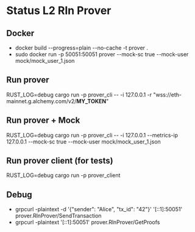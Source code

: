 # Status L2 Rln Prover

## Docker

* docker build --progress=plain --no-cache -t prover .
* sudo docker run -p 50051:50051 prover --mock-sc true --mock-user mock/mock_user_1.json

## Run prover

RUST_LOG=debug cargo run -p prover_cli -- -i 127.0.0.1 -r "wss://eth-mainnet.g.alchemy.com/v2/__MY_TOKEN__"

## Run prover + Mock

RUST_LOG=debug cargo run -p prover_cli -- -i 127.0.0.1 --metrics-ip 127.0.0.1 --mock-sc true --mock-user mock/mock_user_1.json 

## Run prover client (for tests)

RUST_LOG=debug cargo run -p prover_client

## Debug

* grpcurl -plaintext -d '{"sender": "Alice", "tx_id": "42"}' '[::1]:50051' prover.RlnProver/SendTransaction
* grpcurl -plaintext '[::1]:50051' prover.RlnProver/GetProofs